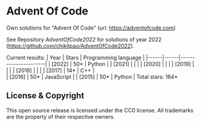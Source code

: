 Advent Of Code
===

Own solutions for "Advent Of Code" (url: https://adventofcode.com)

See Repository *AdventOfCode2022* for solutions of year 2022 (https://github.com/chikitpao/AdventOfCode2022).

Current results:
| Year | Stars | Programming language |
|------|------|----------------------|
| \[2022\] | 50\* | Python |
| \[2021\] |  |  |
| \[2020\] |  |  |
| \[2019\] |  |  |
| \[2018\] |  |  |
| \[2017\] | 14\* | C++ |  
| \[2016\] | 50\* | JavaScript |
| \[2015\] | 50\* | Python |
Total stars: 164\*

License & Copyright
-------------------
This open source release is licensed under the CC0 license. All trademarks are the property of their respective owners.
